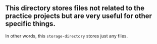 ## This directory stores files not related to the practice projects but are very useful for other specific things.

In other words, this `storage-directory` stores just any files.
